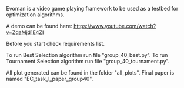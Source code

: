 Evoman is a video game playing framework to be used as a testbed for optimization algorithms.

A demo can be found here:  https://www.youtube.com/watch?v=ZqaMjd1E4ZI

Before you start check requirements list. 

To run Best Selection algorithm run file "group_40_best.py".
To run Tournament Selection algorithm run file "group_40_tournament.py".

All plot generated can be found in the folder "all_plots".
Final paper is named "EC_task_I_paper_group40". 

